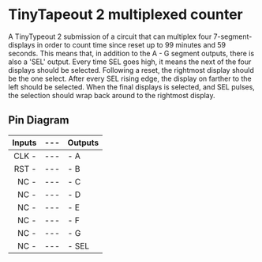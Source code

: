 # TinyTapeout 2 multiplexed counter

A TinyTypeout 2 submission of a circuit that can multiplex four 7-segment-displays in order to count time since reset up to 99 minutes and 59 seconds.
This means that, in addition to the A - G segment outputs, there is also a 'SEL' output. Every time SEL goes high, it means the next of the four displays should be selected.
Following a reset, the rightmost display should be the one select. After every SEL rising edge, the display on farther to the left should be selected. When the final displays is selected, and SEL pulses, the selection should wrap back around to the rightmost display.

## Pin Diagram

| Inputs    | --- | Outputs                   |
| -----:    | --- | :------                   |
| CLK -     | --- | - A                      |
| RST -     | --- | - B                      |
| NC -      | --- | - C                      |
| NC -      | --- | - D                      |
| NC -      | --- | - E                      |
| NC -      | --- | - F                      |
| NC -      | --- | - G                      |
| NC -      | --- | - SEL                      |

